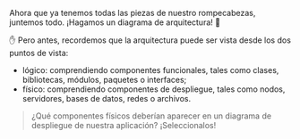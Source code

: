 Ahora que ya tenemos todas las piezas de nuestro rompecabezas, juntemos todo. ¡Hagamos un diagrama de arquitectura! :european_castle:

:hand: Pero antes, recordemos que la arquitectura puede ser vista desde los dos puntos de vista: 

  * lógico: comprendiendo componentes funcionales, tales como clases, bibliotecas, módulos, paquetes o interfaces;
  * físico: comprendiendo componentes de despliegue, tales como nodos, servidores, bases de datos, redes o archivos. 


> ¿Qué componentes físicos deberían aparecer en un diagrama de despliegue de nuestra aplicación? ¡Seleccionalos!
